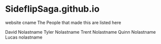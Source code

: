 # SideflipSaga.github.io
website cname
The People that made this are  listed here  

David Nolastname
Tyler Nolastname
Trent Nolastname
Quinn Nolastname
Lucas nolastname
